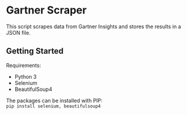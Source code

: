# Gartner Scraper
This script scrapes data from Gartner Insights and stores the results in a JSON file.

## Getting Started
Requirements:
- Python 3
- Selenium
- BeautifulSoup4

The packages can be installed with PIP:  
`pip install selenium, beautifulsoup4`

